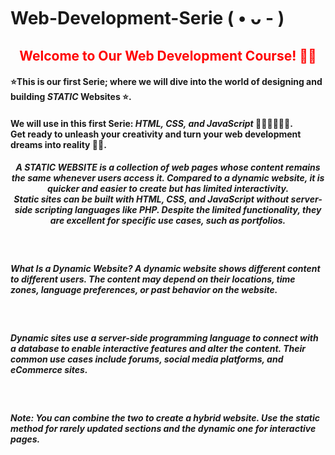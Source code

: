 # Web-Development-Serie ( • ᴗ - )
<h2 style="color:red" align="center">Welcome to Our Web Development Course! 👋🌐</h2> 
<h4>⭐This is our first Serie; where we will dive into the world of designing and building <strong><i>STATIC</i></strong> Websites ⭐.</h4>
<h4>We will use in this first Serie: <strong><i>HTML, CSS, and JavaScript</i></strong> 🧑🏻‍💻👩🏻‍💻. 
<br>Get ready to unleash your creativity and turn your web development dreams into reality 🚀💥.</h4>
<h5 align="center"><strong><i>A STATIC WEBSITE</i></strong> is a collection of web pages whose content remains the same whenever users access it. Compared to a dynamic website, it is quicker and easier to create but has limited interactivity.<br> Static sites can be built with HTML, CSS, and JavaScript without server-side scripting languages like PHP. Despite the limited functionality, they are excellent for specific use cases, such as portfolios.</h5>

<br>
<h5>What Is a Dynamic Website?
A dynamic website shows different content to different users. The content may depend on their locations, time zones, language preferences, or past behavior on the website.</h5>
<br>
<h5>Dynamic sites use a server-side programming language to connect with a database to enable interactive features and alter the content. Their common use cases include forums, social media platforms, and eCommerce sites.</h5>
<br>
<h5>Note: You can combine the two to create a hybrid website. Use the static method for rarely updated sections and the dynamic one for interactive pages.</h5>
